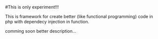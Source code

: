 #This is only experiment!!!

This is framework for create better (like functional programming) code in php with dependecy injection in function.

comming soon better description...